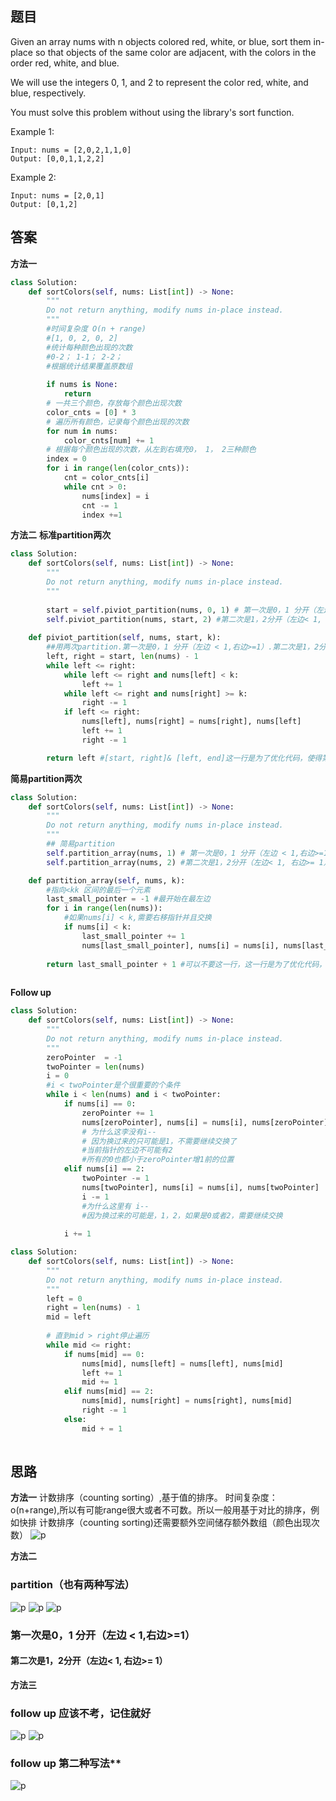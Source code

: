 ## 题目
Given an array nums with n objects colored red, white, or blue, sort them in-place so that objects of the same color are adjacent, with the colors in the order red, white, and blue.

We will use the integers 0, 1, and 2 to represent the color red, white, and blue, respectively.

You must solve this problem without using the library's sort function.


Example 1:
```
Input: nums = [2,0,2,1,1,0]
Output: [0,0,1,1,2,2]
```
Example 2:
```
Input: nums = [2,0,1]
Output: [0,1,2]
```


## 答案
**方法一**
```python
class Solution:
    def sortColors(self, nums: List[int]) -> None:
        """
        Do not return anything, modify nums in-place instead.
        """
        #时间复杂度 O(n + range)
        #[1, 0, 2, 0, 2]
        #统计每种颜色出现的次数
        #0-2； 1-1； 2-2；
        #根据统计结果覆盖原数组
        
        if nums is None:
            return
        # 一共三个颜色，存放每个颜色出现次数
        color_cnts = [0] * 3
        # 遍历所有颜色，记录每个颜色出现的次数
        for num in nums:
            color_cnts[num] += 1
        # 根据每个颜色出现的次数，从左到右填充0， 1， 2三种颜色
        index = 0
        for i in range(len(color_cnts)):
            cnt = color_cnts[i]
            while cnt > 0:
                nums[index] = i
                cnt -= 1
                index +=1 
```

**方法二**
**标准partition两次**
```python
class Solution:
    def sortColors(self, nums: List[int]) -> None:
        """
        Do not return anything, modify nums in-place instead.
        """
               
        start = self.piviot_partition(nums, 0, 1) # 第一次是0，1 分开（左边 < 1,右边>=1）
        self.piviot_partition(nums, start, 2) #第二次是1，2分开（左边< 1, 右边>= 1）
    
    def piviot_partition(self, nums, start, k):
        ##用两次partition.第一次是0，1 分开（左边 < 1,右边>=1）.第二次是1，2分开（左边< 1, 右边>= 1）
        left, right = start, len(nums) - 1
        while left <= right:
            while left <= right and nums[left] < k:
                left += 1
            while left <= right and nums[right] >= k:
                right -= 1
            if left <= right:
                nums[left], nums[right] = nums[right], nums[left]
                left += 1
                right -= 1

        return left #[start, right]& [left, end]这一行是为了优化代码，使得第二次从蓝色分割线开始，而不是从最头上开始
```
**简易partition两次**
```python
class Solution:
    def sortColors(self, nums: List[int]) -> None:
        """
        Do not return anything, modify nums in-place instead.
        """
        ## 简易partition
        self.partition_array(nums, 1) # 第一次是0，1 分开（左边 < 1,右边>=1）
        self.partition_array(nums, 2) #第二次是1，2分开（左边< 1, 右边>= 1）

    def partition_array(self, nums, k):
        #指向<kk 区间的最后一个元素
        last_small_pointer = -1 #最开始在最左边
        for i in range(len(nums)):
            #如果nums[i] < k,需要右移指针并且交换
            if nums[i] < k:
                last_small_pointer += 1
                nums[last_small_pointer], nums[i] = nums[i], nums[last_small_pointer]
                
        return last_small_pointer + 1 #可以不要这一行，这一行是为了优化代码，使得第二次从蓝色分割线开始，而不是从最头上开始
    

```

**Follow up**
```python
class Solution:
    def sortColors(self, nums: List[int]) -> None:
        """
        Do not return anything, modify nums in-place instead.
        """
        zeroPointer  = -1
        twoPointer = len(nums)
        i = 0
        #i < twoPointer是个很重要的个条件
        while i < len(nums) and i < twoPointer:
            if nums[i] == 0:
                zeroPointer += 1
                nums[zeroPointer], nums[i] = nums[i], nums[zeroPointer]
                # 为什么这李没有i--
                # 因为换过来的只可能是1，不需要继续交换了
                #当前指针的左边不可能有2
                #所有的0也都小于zeroPointer增1前的位置
            elif nums[i] == 2:
                twoPointer -= 1
                nums[twoPointer], nums[i] = nums[i], nums[twoPointer]
                i -= 1
                #为什么这里有 i--
                #因为换过来的可能是，1，2，如果是0或者2，需要继续交换
            
            i += 1

```

```python
class Solution:
    def sortColors(self, nums: List[int]) -> None:
        """
        Do not return anything, modify nums in-place instead.
        """
        left = 0 
        right = len(nums) - 1
        mid = left
    
        # 直到mid > right停止遍历
        while mid <= right:
            if nums[mid] == 0:
                nums[mid], nums[left] = nums[left], nums[mid]
                left += 1
                mid += 1
            elif nums[mid] == 2:
                nums[mid], nums[right] = nums[right], nums[mid]
                right -= 1
            else:
                mid + = 1
        

```
## 思路
**方法一**
计数排序（counting sorting）,基于值的排序。
时间复杂度：o(n+range),所以有可能range很大或者不可数。所以一般用基于对比的排序，例如快排
计数排序（counting sorting)还需要额外空间储存额外数组（颜色出现次数）
![p](https://github.com/SSRRBB/Leetcode/blob/main/Images/23.png)

**方法二**
### partition（也有两种写法）
![p](https://github.com/SSRRBB/Leetcode/blob/main/Images/24.png)
![p](https://github.com/SSRRBB/Leetcode/blob/main/Images/25.png)
![p](https://github.com/SSRRBB/Leetcode/blob/main/Images/26.png)

### 第一次是0，1 分开（左边 < 1,右边>=1）
#### 第二次是1，2分开（左边< 1, 右边>= 1）

**方法三**
### follow up 应该不考，记住就好
![p](https://github.com/SSRRBB/Leetcode/blob/main/Images/27.png)
![p](https://github.com/SSRRBB/Leetcode/blob/main/Images/28.png)


### follow up 第二种写法**
![p](https://github.com/SSRRBB/Leetcode/blob/main/Images/29.png)

